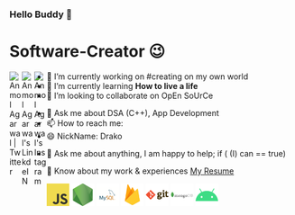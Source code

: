 ### Hello Buddy 👋
# Software-Creator 😉

<!-- ![]( https://visitor-badge.glitch.me/badge?page_id=fineanmol ) -->
<a href="https://twitter.com/drako_rexon">
  <img align="left" alt="Anmol Agarwal | Twitter" width="22px" src="https://cdn.jsdelivr.net/npm/simple-icons@v3/icons/twitter.svg" />
</a> 
<a href="https://www.linkedin.com/in/abhishek-kayal-drako/">
  <img align="left" alt="Anmol Agarwal's LinkdeIN" width="22px" src="https://cdn.jsdelivr.net/npm/simple-icons@v3/icons/linkedin.svg" />
</a>
<!-- <a href="https://t.me/fineanmol">
  <img align="left" alt="Anmol Agarwal's Telegram" width="22px" src="https://cdn.jsdelivr.net/npm/simple-icons@v3/icons/telegram.svg" />
</a> -->
<a href="https://www.instagram.com/drako.rexon/">
  <img align="left" alt="Anmol Agarwal's Instagram" width="22px" src="https://cdn.jsdelivr.net/npm/simple-icons@v3/icons/instagram.svg" />
</a>

<!-- **Drako-Rexon/Drako-Rexon** is a ✨ _special_ ✨ repository because its `README.md` (this file) appears on your GitHub profile. -->

<!-- Here are some ideas to get you started: -->

- 🔭 I’m currently working on #creating on my own world
- 🌱 I’m currently learning **How to live a life**
- 👯 I’m looking to collaborate on OpEn SoUrCe
<!-- - 🤔 I’m looking for help with  -->
- 💬 Ask me about DSA (C++), App Development
- 📫 How to reach me: 
- 😄 NickName: Drako
<!-- - ⚡ Fun fact: I have no Fun -->
- 💬 Ask me about anything, I am happy to help; if ( (I) can == true)

📄 Know about my work & experiences [My Resume](https://docs.google.com/document/d/1ALS4ANqZhA_vQNbhkTPUaVqbrOnN0mSs266vuSPZsIU/edit?usp=sharing)


<code><img height="40" src="https://raw.githubusercontent.com/github/explore/80688e429a7d4ef2fca1e82350fe8e3517d3494d/topics/javascript/javascript.png"></code>
<code><img height="40" src="https://raw.githubusercontent.com/github/explore/80688e429a7d4ef2fca1e82350fe8e3517d3494d/topics/nodejs/nodejs.png"></code>
<code><img height="40" src="https://raw.githubusercontent.com/github/explore/80688e429a7d4ef2fca1e82350fe8e3517d3494d/topics/mysql/mysql.png"></code>
<code><img height="40" src="https://raw.githubusercontent.com/github/explore/80688e429a7d4ef2fca1e82350fe8e3517d3494d/topics/firebase/firebase.png"></code>
<code><img height="40" src="https://raw.githubusercontent.com/github/explore/80688e429a7d4ef2fca1e82350fe8e3517d3494d/topics/git/git.png"></code>
<code><img height="40" src="https://raw.githubusercontent.com/github/explore/80688e429a7d4ef2fca1e82350fe8e3517d3494d/topics/mongodb/mongodb.png"></code>
<code><img height="40" src="https://raw.githubusercontent.com/github/explore/80688e429a7d4ef2fca1e82350fe8e3517d3494d/topics/android/android.png"></code>